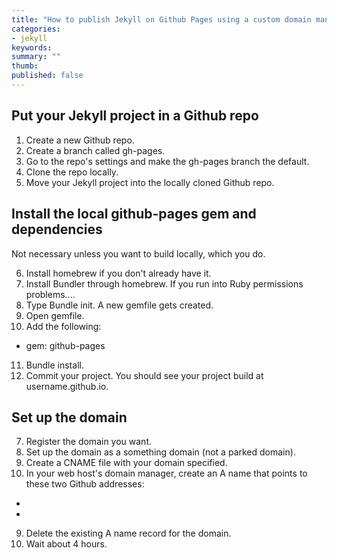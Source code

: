```yaml
---
title: "How to publish Jekyll on Github Pages using a custom domain managed through Bluehost"
categories:
- jekyll
keywords: 
summary: ""
thumb: 
published: false
---
```


## Put your Jekyll project in a Github repo

1. Create a new Github repo. 
2. Create a branch called gh-pages.
3. Go to the repo's settings and make the gh-pages branch the default.
4. Clone the repo locally.
5. Move your Jekyll project into the locally cloned Github repo.

## Install the local github-pages gem and dependencies

Not necessary unless you want to build locally, which you do.


6. Install homebrew if you don't already have it.
7. Install Bundler through homebrew. If you run into Ruby permissions problems.... 
8. Type Bundle init. A new gemfile gets created.
9. Open gemfile.
10. Add the following:

- gem: github-pages
11. Bundle install. 
6. Commit your project. You should see your project build at username.github.io.

## Set up the domain
7. Register the domain you want.
8. Set up the domain as a something domain (not a parked domain).
7. Create a CNAME file with your domain specified.
8. In your web host's domain manager, create an A name that points to these two Github addresses:
* 
* 
9. Delete the existing A name record for the domain.
9. Wait about 4 hours.
